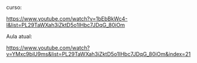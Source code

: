 curso:

https://www.youtube.com/watch?v=1bEbBkWc4-I&list=PL29TaWXah3iZktD5o1IHbc7JDqG_80iOm

Aula atual:

https://www.youtube.com/watch?v=YMxc9biU9ms&list=PL29TaWXah3iZktD5o1IHbc7JDqG_80iOm&index=21